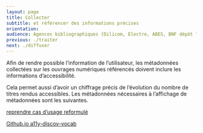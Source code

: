 ```yaml
---
layout: page
title: Collecter
subtitle: et référencer des informations précises
orientation:
audience: Agences bibliographiques (Dilicom, Electre, ABES, BNF dépôt légal numérique)
previous: ./traiter
next: ./diffuser
---
```


Afin de rendre possible l’information de l’utilisateur, les métadonnées collectées sur les ouvrages numériques référencés doivent inclure les informations d’accessibilité.

Cela permet aussi d’avoir un chiffrage précis de l’évolution du nombre de titres rendus accessibles.
Les métadonnées nécessaires à l’affichage de métadonnées sont les suivantes.

[reprendre cas d’usage reformulé](https://edition-accessible.github.io/signalement/protoype2/references.html)

[Github.io a11y-discov-vocab](https://w3c.github.io/a11y-discov-vocab/crosswalk/)
